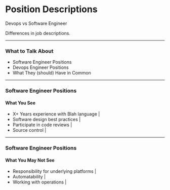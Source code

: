 # Position Descriptions

Devops vs Software Engineer

Differences in job descriptions.

---

### What to Talk About

- Software Engineer Positions
- Devops Engineer Positions
- What They (should) Have in Common

---

### Software Engineer Positions

#### What You See

- X+ Years experience with Blah language |
- Software design best practices |
- Participate in code reviews |
- Source control |

---

### Software Engineer Positions

#### What You May Not See

- Responsibility for underlying platforms |
- Automatability |
- Working with operations |